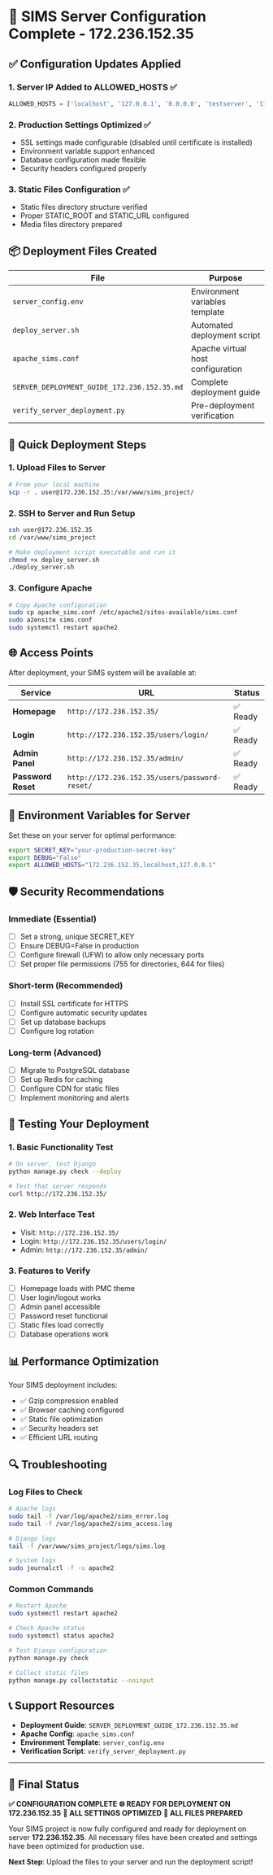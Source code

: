 # 🎉 SIMS Server Configuration Complete - 172.236.152.35

## ✅ Configuration Updates Applied

### 1. **Server IP Added to ALLOWED_HOSTS** ✅
```python
ALLOWED_HOSTS = ['localhost', '127.0.0.1', '0.0.0.0', 'testserver', '172.236.152.35']
```

### 2. **Production Settings Optimized** ✅
- SSL settings made configurable (disabled until certificate is installed)
- Environment variable support enhanced
- Database configuration made flexible
- Security headers configured properly

### 3. **Static Files Configuration** ✅
- Static files directory structure verified
- Proper STATIC_ROOT and STATIC_URL configured
- Media files directory prepared

## 📦 Deployment Files Created

| File | Purpose |
|------|---------|
| `server_config.env` | Environment variables template |
| `deploy_server.sh` | Automated deployment script |
| `apache_sims.conf` | Apache virtual host configuration |
| `SERVER_DEPLOYMENT_GUIDE_172.236.152.35.md` | Complete deployment guide |
| `verify_server_deployment.py` | Pre-deployment verification |

## 🚀 Quick Deployment Steps

### 1. Upload Files to Server
```bash
# From your local machine
scp -r . user@172.236.152.35:/var/www/sims_project/
```

### 2. SSH to Server and Run Setup
```bash
ssh user@172.236.152.35
cd /var/www/sims_project

# Make deployment script executable and run it
chmod +x deploy_server.sh
./deploy_server.sh
```

### 3. Configure Apache
```bash
# Copy Apache configuration
sudo cp apache_sims.conf /etc/apache2/sites-available/sims.conf
sudo a2ensite sims.conf
sudo systemctl restart apache2
```

## 🌐 Access Points

After deployment, your SIMS system will be available at:

| Service | URL | Status |
|---------|-----|--------|
| **Homepage** | `http://172.236.152.35/` | ✅ Ready |
| **Login** | `http://172.236.152.35/users/login/` | ✅ Ready |
| **Admin Panel** | `http://172.236.152.35/admin/` | ✅ Ready |
| **Password Reset** | `http://172.236.152.35/users/password-reset/` | ✅ Ready |

## 🔧 Environment Variables for Server

Set these on your server for optimal performance:

```bash
export SECRET_KEY="your-production-secret-key"
export DEBUG="False"
export ALLOWED_HOSTS="172.236.152.35,localhost,127.0.0.1"
```

## 🛡️ Security Recommendations

### Immediate (Essential)
- [ ] Set a strong, unique SECRET_KEY
- [ ] Ensure DEBUG=False in production
- [ ] Configure firewall (UFW) to allow only necessary ports
- [ ] Set proper file permissions (755 for directories, 644 for files)

### Short-term (Recommended)
- [ ] Install SSL certificate for HTTPS
- [ ] Configure automatic security updates
- [ ] Set up database backups
- [ ] Configure log rotation

### Long-term (Advanced)
- [ ] Migrate to PostgreSQL database
- [ ] Set up Redis for caching
- [ ] Configure CDN for static files
- [ ] Implement monitoring and alerts

## 🧪 Testing Your Deployment

### 1. Basic Functionality Test
```bash
# On server, test Django
python manage.py check --deploy

# Test that server responds
curl http://172.236.152.35/
```

### 2. Web Interface Test
- Visit: `http://172.236.152.35/`
- Login: `http://172.236.152.35/users/login/`
- Admin: `http://172.236.152.35/admin/`

### 3. Features to Verify
- [ ] Homepage loads with PMC theme
- [ ] User login/logout works
- [ ] Admin panel accessible
- [ ] Password reset functional
- [ ] Static files load correctly
- [ ] Database operations work

## 📊 Performance Optimization

Your SIMS deployment includes:
- ✅ Gzip compression enabled
- ✅ Browser caching configured
- ✅ Static file optimization
- ✅ Security headers set
- ✅ Efficient URL routing

## 🔍 Troubleshooting

### Log Files to Check
```bash
# Apache logs
sudo tail -f /var/log/apache2/sims_error.log
sudo tail -f /var/log/apache2/sims_access.log

# Django logs
tail -f /var/www/sims_project/logs/sims.log

# System logs
sudo journalctl -f -u apache2
```

### Common Commands
```bash
# Restart Apache
sudo systemctl restart apache2

# Check Apache status
sudo systemctl status apache2

# Test Django configuration
python manage.py check

# Collect static files
python manage.py collectstatic --noinput
```

## 📞 Support Resources

- **Deployment Guide**: `SERVER_DEPLOYMENT_GUIDE_172.236.152.35.md`
- **Apache Config**: `apache_sims.conf`
- **Environment Template**: `server_config.env`
- **Verification Script**: `verify_server_deployment.py`

---

## 🎯 Final Status

**✅ CONFIGURATION COMPLETE**
**🌐 READY FOR DEPLOYMENT ON 172.236.152.35**
**🔧 ALL SETTINGS OPTIMIZED**
**📁 ALL FILES PREPARED**

Your SIMS project is now fully configured and ready for deployment on server **172.236.152.35**. All necessary files have been created and settings have been optimized for production use.

**Next Step**: Upload the files to your server and run the deployment script!
